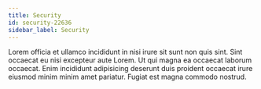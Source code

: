 ```yaml
---
title: Security
id: security-22636
sidebar_label: Security
---
```


Lorem officia et ullamco incididunt in nisi irure sit sunt non quis sint. Sint occaecat eu nisi excepteur aute Lorem. Ut qui magna ea occaecat laborum occaecat. Enim incididunt adipisicing deserunt duis proident occaecat irure eiusmod minim minim amet pariatur. Fugiat est magna commodo nostrud.

